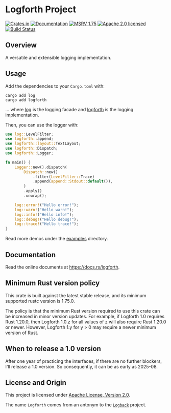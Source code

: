 # Logforth Project

[![Crates.io][crates-badge]][crates-url]
[![Documentation][docs-badge]][docs-url]
[![MSRV 1.75][msrv-badge]](https://www.whatrustisit.com)
[![Apache 2.0 licensed][license-badge]][license-url]
[![Build Status][actions-badge]][actions-url]

[crates-badge]: https://img.shields.io/crates/v/logforth.svg
[crates-url]: https://crates.io/crates/logforth
[docs-badge]: https://docs.rs/logforth/badge.svg
[msrv-badge]: https://img.shields.io/badge/MSRV-1.75-green?logo=rust
[docs-url]: https://docs.rs/logforth
[license-badge]: https://img.shields.io/crates/l/logforth
[license-url]: LICENSE
[actions-badge]: https://github.com/fast/logforth/workflows/CI/badge.svg
[actions-url]:https://github.com/fast/logforth/actions?query=workflow%3ACI

## Overview

A versatile and extensible logging implementation.

## Usage

Add the dependencies to your `Cargo.toml` with:

```shell
cargo add log
cargo add logforth
```

... where [log](https://crates.io/crates/log) is the logging facade and [logforth](https://crates.io/crates/logforth) is the logging implementation.

Then, you can use the logger with:

```rust
use log::LevelFilter;
use logforth::append;
use logforth::layout::TextLayout;
use logforth::Dispatch;
use logforth::Logger;

fn main() {
    Logger::new().dispatch(
        Dispatch::new()
            .filter(LevelFilter::Trace)
            .append(append::Stdout::default()),
        )
        .apply()
        .unwrap();

    log::error!("Hello error!");
    log::warn!("Hello warn!");
    log::info!("Hello info!");
    log::debug!("Hello debug!");
    log::trace!("Hello trace!");
}
```

Read more demos under the [examples](examples) directory.

## Documentation

Read the online documents at https://docs.rs/logforth.

## Minimum Rust version policy

This crate is built against the latest stable release, and its minimum supported rustc version is 1.75.0.

The policy is that the minimum Rust version required to use this crate can be increased in minor version updates. For example, if Logforth 1.0 requires Rust 1.20.0, then Logforth 1.0.z for all values of z will also require Rust 1.20.0 or newer. However, Logforth 1.y for y > 0 may require a newer minimum version of Rust.

## When to release a 1.0 version

After one year of practicing the interfaces, if there are no further blockers, I'll release a 1.0 version. So consequently, it can be as early as 2025-08.

## License and Origin

This project is licensed under [Apache License, Version 2.0](LICENSE).

The name `Logforth` comes from an antonym to the [`Logback`](https://logback.qos.ch/) project.
